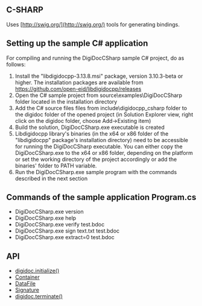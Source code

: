 ## C-SHARP
Uses [http://swig.org/](http://swig.org/) tools for generating bindings. 

## Setting up the sample C# application

For compiling and running the DigiDocCSharp sample C# project, do as follows:

1. Install the "libdigidocpp-3.13.8.msi" package, version 3.10.3-beta or higher. The installation packages are available from https://github.com/open-eid/libdigidocpp/releases
2. Open the C# sample project from source\examples\DigiDocCSharp folder located in the installation directory
3. Add the C# source files files from include\digidocpp_csharp folder to the digidoc folder of the opened project (in Solution Explorer view, right click on the digidoc folder, choose Add->Existing item)
4. Build the solution, DigiDocCSharp.exe executable is created
4. Libdigidocpp library's binaries (in the x64 or x86 folder of the "libdigidocpp" package's installation directory) need to be accessible for running the DigiDocCSharp executable. You can either copy the DigiDocCSharp.exe to the x64 or x86 folder, depending on the platform or set the working directory of the project accordingly or add the binaries' folder to PATH variable.
5. Run the DigiDocCSharp.exe sample program with the commands described in the next section

## Commands of the sample application Program.cs
* DigiDocCSharp.exe version
* DigiDocCSharp.exe help
* DigiDocCSharp.exe verify test.bdoc
* DigiDocCSharp.exe sign text.txt test.bdoc
* DigiDocCSharp.exe extract=0 test.bdoc

## API
* [digidoc.initialize()](http://open-eid.github.io/libdigidocpp/namespacedigidoc.html#ada31d19121d7a6d98b04267f3ed8cc8f)
* [Container](http://open-eid.github.io/libdigidocpp/classdigidoc_1_1Container.html)
* [DataFile](http://open-eid.github.io/libdigidocpp/classdigidoc_1_1DataFile.html)
* [Signature](http://open-eid.github.io/libdigidocpp/classdigidoc_1_1Signature.html)
* [digidoc.terminate()](http://open-eid.github.io/libdigidocpp/namespacedigidoc.html#a121f0363627f62f3972ac4b445986598)
